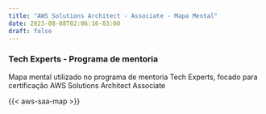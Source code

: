```yaml
---
title: "AWS Solutions Architect - Associate - Mapa Mental"
date: 2023-08-08T02:06:16-03:00
draft: false
---
```


### Tech Experts - Programa de mentoria

Mapa mental utilizado no programa de mentoria Tech Experts, focado para certificação AWS Solutions Architect Associate

{{< aws-saa-map >}}
